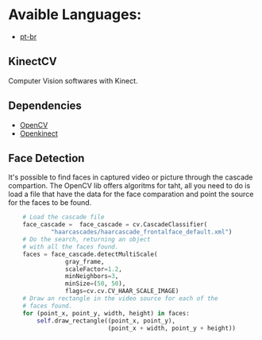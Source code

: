 Avaible Languages:
=================
- [pt-br](README[pt-br].md)


KinectCV
--------
Computer Vision softwares with Kinect.

Dependencies
------------

- [OpenCV](https://github.com/Itseez/opencv)
- [Openkinect](https://github.com/OpenKinect/libfreenect)

Face Detection
-----------------

It's possible to find faces in captured video or picture through the cascade compartion. The OpenCV lib offers algoritms for taht, all you need to do is load a file that have the data for the face comparation and point the source for the faces to be found.

```python
    # Load the cascade file
    face_cascade =  face_cascade = cv.CascadeClassifier(
            "haarcascades/haarcascade_frontalface_default.xml")
    # Do the search, returning an object
    # with all the faces found.
    faces = face_cascade.detectMultiScale(
                gray_frame,
                scaleFactor=1.2,
                minNeighbors=3,
                minSize=(50, 50),
                flags=cv.cv.CV_HAAR_SCALE_IMAGE)
    # Draw an rectangle in the video source for each of the
    # faces found.
    for (point_x, point_y, width, height) in faces:
        self.draw_rectangle((point_x, point_y),
                            (point_x + width, point_y + height))
```
